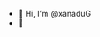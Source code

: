 - 👋 Hi, I’m @xanaduG
- 🌱
<!---
xanaduG/xanaduG is a ✨ special ✨ repository because its `README.md` (this file) appears on your GitHub profile.
You can click the Preview link to take a look at your changes.
--->
